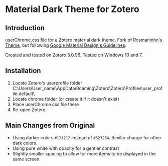 # Material Dark Theme for Zotero

## Introduction
userChrome.css file for a Zotero material dark theme. Fork of [Rosmaninho's Theme](https://github.com/notidentical/Zotero-Material-Dark-Theme), but following [Google Material Design's Guidelines](https://material.io/design).

Created and tested on Zotero 5.0.96. Tested on Windows 10 and 7.

## Installation
1. Locate Zotero's userprofile folder C:\Users\User_name\AppData\Roaming\Zotero\Zotero\Profiles\user_profile.default\
2. Locate chrome folder (or create it if it doesn't exist)
3. Place userChrome.css file there
4. Re-open Zotero.

## Main Changes from Original

- Using darker colors <code>#121212</code> instead of <code>#323234</code>. Similar change for other dark colors.
- Using pure white with opacity for a gentler contrast 
- Slightly smaller spacing to allow for more items to be displayed in the same screen.
